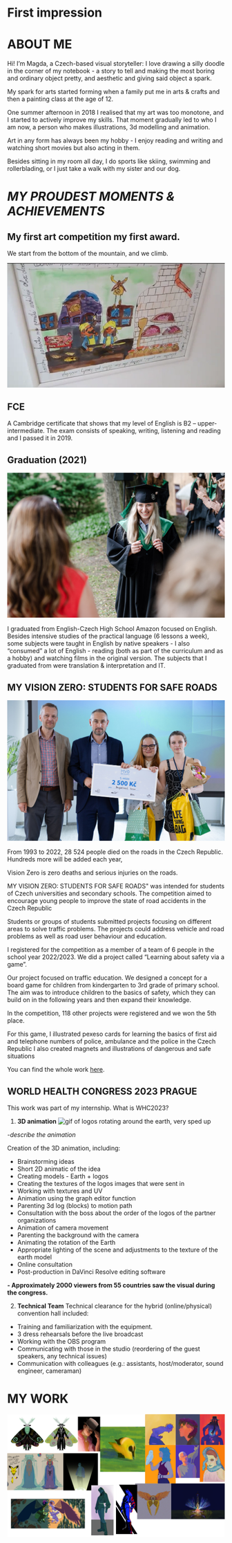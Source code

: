 # First impression

# **ABOUT ME**

Hi! I’m Magda, a Czech-based visual storyteller: I love drawing a silly doodle in the corner of my notebook - a story to tell and making the most boring and ordinary object pretty, and aesthetic and giving said object a spark.

My spark for arts started forming when a family put me in arts & crafts and then a painting class at the age of 12. 

One summer afternoon in 2018 I realised that my art was too monotone, and I started to actively improve my skills. That moment gradually led to who I am now, a person who makes illustrations, 3d modelling and animation.

Art in any form has always been my hobby - I enjoy reading and writing and watching short movies but also acting in them. 

Besides sitting in my room all day, I do sports like skiing, swimming and rollerblading, or I just take a walk with my sister and our dog.


# *MY PROUDEST MOMENTS & ACHIEVEMENTS*

## My first art competition my first award.
We start from the bottom of the mountain, and we climb.

![framed illustration of bakers eating bits of baked and raw pastery while they are working](images-01/bakers_baking.png)

## FCE 
A Cambridge certificate that shows that my level of English is B2 – upper-intermediate.
The exam consists of speaking, writing, listening and reading and I passed it in 2019.


## Graduation (2021)

![person smiling](images-01/20210611_amazon_158_0425.jpg)


I graduated from English-Czech High School Amazon focused on English. Besides intensive studies of the practical language (6 lessons a week), some subjects were taught in English by native speakers - I also “consumed” a lot of English - reading (both as part of the curriculum and as a hobby) and watching films in the original version. 
The subjects that I graduated from were translation & interpretation and IT.


## MY VISION ZERO: STUDENTS FOR SAFE ROADS
![winners holding a prise ](images-01/MV0_foto_vyherci_5.jpg)

From 1993 to 2022, 28 524 people died on the roads in the Czech Republic. Hundreds more will be added each year,

Vision Zero is zero deaths and serious injuries on the roads.


MY VISION ZERO: STUDENTS FOR SAFE ROADS" was intended for students of Czech universities and secondary schools. The competition aimed to encourage young people to improve the state of road accidents in the Czech Republic

Students or groups of students submitted projects focusing on different areas to solve traffic problems. The projects could address vehicle and road problems as well as road user behaviour and education.

  I registered for the competition as a member of a team of 6 people in the school year 2022/2023.  We did a project called “Learning about safety via a game”. 

Our project focused on traffic education. We designed a concept for a board game for children from kindergarten to 3rd grade of primary school. The aim was to introduce children to the basics of safety, which they can build on in the following years and then expand their knowledge.

In the competition, 118 other projects were registered and we won the 5th place. 

For this game, I illustrated pexeso cards for learning the basics of first aid and telephone numbers of police, ambulance and the police in the Czech Republic I also created magnets and illustrations of dangerous and safe situations 

You can find the whole work [here](https://www.mojevizenula.cz/app/webroot/files/editor/files/MV0%205%20dokumenty/MV0_5_Kydalkova_VSKK_Bezpecnost%20hrou.pdf).





## WORLD HEALTH CONGRESS 2023 PRAGUE

This work was part of my internship. 
What is WHC2023? 


1.  **3D animation**
![gif of logos rotating around the earth, very sped up](images-01/animace-log-prolinacka-changed-1.gif)

-*describe the animation*

Creation of the  3D animation, including:

- Brainstorming ideas
- Short 2D animatic of the idea
- Creating models - Earth + logos
- Creating the textures of the logos images that were sent in
- Working with textures and UV
- Animation using the graph editor function
- Parenting 3d log (blocks) to motion path
- Consultation with the boss about the order of the logos of the partner organizations 
- Animation of camera movement
- Parenting the background with the camera
- Animating the rotation of the Earth
- Appropriate lighting of the scene and adjustments to the texture of the earth model
- Online consultation
- Post-production in DaVinci Resolve editing software


**-	Approximately 2000 viewers from 55 countries saw the visual during the congress.**

2. **Technical Team**
Technical clearance for the hybrid (online/physical) convention hall included:

- Training and familiarization with the equipment.
- 3 dress rehearsals before the live broadcast 
- Working with the OBS program 
- Communicating with those in the studio (reordering of the guest speakers, any technical issues)
- Communication with colleagues (e.g.: assistants, host/moderator, sound engineer, cameraman)

# MY WORK
![xxx](images-01/eheheh4.png)


